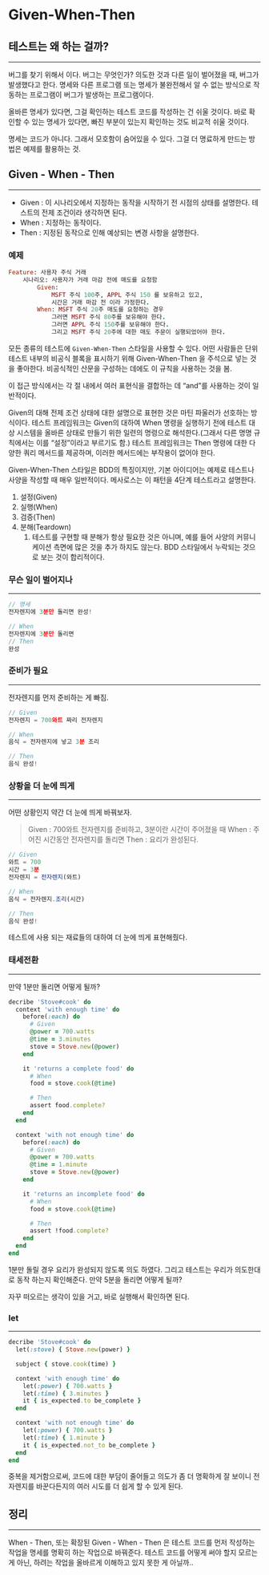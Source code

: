 # Given-When-Then

## 테스트는 왜 하는 걸까?

***

버그를 찾기 위해서 이다. 버그는 무엇인가? 의도한 것과 다른 일이 벌어졌을 때, 버그가 발생했다고 한다. 명세와 다른 프로그램 또는 명세가 불완전해서 알 수 없는 방식으로 작동하는 프로그램이 버그가 발생하는 프로그램이다.

올바른 명세가 있다면, 그걸 확인하는 테스트 코드를 작성하는 건 쉬울 것이다. 바로 확인할 수 있는 명세가 있다면, 빠진 부분이 있는지 확인하는 것도 비교적 쉬울 것이다.

명세는 코드가 아니다. 그래서 모호함이 숨어있을 수 있다. 그걸 더 명료하게 만드는 방법은 예제를 활용하는 것.

## Given - When - Then

***

* Given : 이 시나리오에서 지정하는 동작을 시작하기 전 시점의 상태를 설명한다. 테스트의 전제 조건이라 생각하면 된다.
* When : 지정하는 동작이다.
* Then : 지정된 동작으로 인해 예상되는 변경 사항을 설명한다.

### **예제**

```ruby
Feature: 사용자 주식 거래
	시나리오: 사용자가 거래 마감 전에 매도를 요청함
		Given: 
			MSFT 주식 100주, APPL 주식 150 를 보유하고 있고,
			시간은 거래 마감 전 이라 가정한다.
		When: MSFT 주식 20주 매도를 요청하는 경우
			그러면 MSFT 주식 80주를 보유해야 한다.
			그러면 APPL 주식 150주를 보유해야 한다.
			그리고 MSFT 주식 20주에 대한 매도 주문이 실행되었어야 한다.
```

모든 종류의 테스트에 `Given-When-Then` 스타일을 사용할 수 있다. 어떤 사람들은 단위 테스트 내부의 비공식 블록을 표시하기 위해 Given-When-Then 을 주석으로 넣는 것을 좋아한다. 비공식적인 산문을 구성하는 데에도 이 규칙을 사용하는 것을 봄.

이 접근 방식에서는 각 절 내에서 여러 표현식을 결합하는 데 “and”를 사용하는 것이 일반적이다.

Given의 대해 전제 조건 상태에 대한 설명으로 표현한 것은 마틴 파울러가 선호하는 방식이다. 테스트 프레임워크는 Given의 대하여 When 명령을 실행하기 전에 테스트 대상 시스템을 올바른 상태로 만들기 위한 일련의 명령으로 해석한다.(그래서 다른 명명 규칙에서는 이를 “설정”이라고 부르기도 함.) 테스트 프레임워크는 Then 명령에 대한 다양한 쿼리 메서드를 제공하며, 이러한 메서드에는 부작용이 없어야 한다.

Given-When-Then 스타일은 BDD의 특징이지만, 기본 아이디어는 예제로 테스트나 사양을 작성할 때 매우 일반적이다. 메사로스는 이 패턴을 4단계 테스트라고 설명한다.

1. 설정(Given)
2. 실행(When)
3. 검증(Then)
4. 분해(Teardown)
   1. 테스트를 구현할 때 분해가 항상 필요한 것은 아니며, 예를 들어 사양의 커뮤니케이션 측면에 많은 것을 추가 하지도 않는다. BDD 스타일에서 누락되는 것으로 보는 것이 합리적이다.

### 무슨 일이 벌어지나

***

```jsx
// 명세
전자렌지에 3분만 돌리면 완성!

// When
전자렌지에 3분만 돌리면
// Then
완성
```

### 준비가 필요

***

전자렌지를 먼저 준비하는 게 빠짐.

```jsx
// Given
전자렌지 = 700와트 짜리 전자렌지

// When
음식 = 전자렌지에 넣고 3분 조리

// Then
음식 완성!
```

### 상황을 더 눈에 띄게

***

어떤 상황인지 약간 더 눈에 띄게 바꿔보자.

> Given : 700와트 전자렌지를 준비하고, 3분이란 시간이 주어졌을 때 When : 주어진 시간동안 전자렌지를 돌리면 Then : 요리가 완성된다.

```jsx
// Given
와트 = 700
시간 = 3분
전자렌지 = 전자렌지(와트)

// When
음식 = 전자렌지.조리(시간)

// Then
음식 완성!
```

테스트에 사용 되는 재료들의 대하여 더 눈에 띄게 표현해줬다.

### 태세전환

***

만약 1분만 돌리면 어떻게 될까?

```ruby
decribe 'Stove#cook' do
  context 'with enough time' do
    before(:each) do
      # Given
      @power = 700.watts
      @time = 3.minutes
      stove = Stove.new(@power)
    end

    it 'returns a complete food' do
      # When
      food = stove.cook(@time)

      # Then
      assert food.complete?
    end
  end

  context 'with not enough time' do
    before(:each) do
      # Given
      @power = 700.watts
      @time = 1.minute
      stove = Stove.new(@power)
    end

    it 'returns an incomplete food' do
      # When
      food = stove.cook(@time)

      # Then
      assert !food.complete?
    end
  end
end
```

1분만 돌릴 경우 요리가 완성되지 않도록 의도 하였다. 그리고 테스트는 우리가 의도한대로 동작 하는지 확인해준다. 만약 5분을 돌리면 어떻게 될까?

자꾸 떠오르는 생각이 있을 거고, 바로 실행해서 확인하면 된다.

### let

***

```ruby
decribe 'Stove#cook' do
  let(:stove) { Stove.new(power) }

  subject { stove.cook(time) }

  context 'with enough time' do
    let(:power) { 700.watts }
    let(:time) { 3.minutes }
    it { is_expected.to be_complete }
  end

  context 'with not enough time' do
    let(:power) { 700.watts }
    let(:time) { 1.minute }
    it { is_expected.not_to be_complete }
  end
end
```

중복을 제거함으로써, 코드에 대한 부담이 줄어들고 의도가 좀 더 명확하게 잘 보이니 전자렌지를 바꾼다든지의 여러 시도를 더 쉽게 할 수 있게 된다.

## 정리

***

When - Then, 또는 확장된 Given - When - Then 은 테스트 코드를 먼저 작성하는 작업을 명세를 명확히 하는 작업으로 바꿔준다. 테스트 코드를 어떻게 써야 할지 모르는 게 아닌, 하려는 작업을 올바르게 이해하고 있지 못한 게 아닐까..
